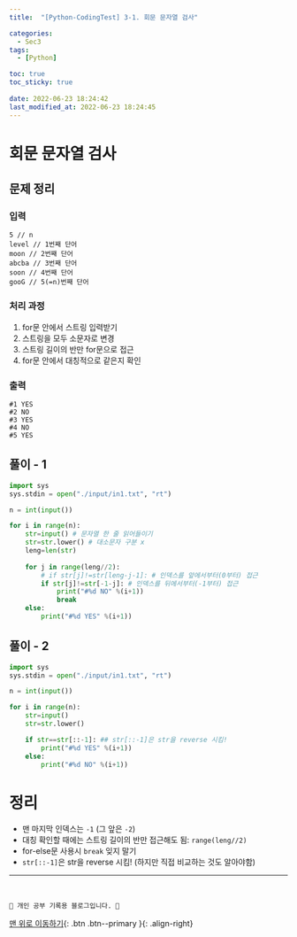 ```yaml
---
title:  "[Python-CodingTest] 3-1. 회문 문자열 검사"

categories:
  - Sec3
tags:
  - [Python]

toc: true
toc_sticky: true
 
date: 2022-06-23 18:24:42
last_modified_at: 2022-06-23 18:24:45
---
```


# 회문 문자열 검사
## 문제 정리
### 입력
```
5 // n
level // 1번째 단어
moon // 2번째 단어
abcba // 3번째 단어
soon // 4번째 단어
gooG // 5(=n)번째 단어

```
### 처리 과정
1. for문 안에서 스트링 입력받기
2. 스트링을 모두 소문자로 변경
3. 스트링 길이의 반만 for문으로 접근
4. for문 안에서 대칭적으로 같은지 확인

### 출력
```
#1 YES
#2 NO
#3 YES
#4 NO
#5 YES
```

## 풀이 - 1
```py
import sys
sys.stdin = open("./input/in1.txt", "rt")

n = int(input())

for i in range(n):
    str=input() # 문자열 한 줄 읽어들이기
    str=str.lower() # 대소문자 구분 x
    leng=len(str)
    
    for j in range(leng//2):
        # if str[j]!=str[leng-j-1]: # 인덱스를 앞에서부터(0부터) 접근
        if str[j]!=str[-1-j]: # 인덱스를 뒤에서부터(-1부터) 접근
            print("#%d NO" %(i+1))
            break
    else:
        print("#%d YES" %(i+1))
```
## 풀이 - 2
```py
import sys
sys.stdin = open("./input/in1.txt", "rt")

n = int(input())

for i in range(n):
    str=input() 
    str=str.lower() 

    if str==str[::-1]: ## str[::-1]은 str을 reverse 시킴!
        print("#%d YES" %(i+1))
    else:
        print("#%d NO" %(i+1))
```

# 정리
- 맨 마지막 인덱스는 `-1` (그 앞은 `-2`)
- 대칭 확인할 때에는 스트링 길이의 반만 접근해도 됨: `range(leng//2)`
- for-else문 사용시 `break` 잊지 말기
- `str[::-1]`은 str을 reverse 시킴! (하지만 직접 비교하는 것도 알아야함)

***
<br>

    💛 개인 공부 기록용 블로그입니다. 👻

[맨 위로 이동하기](#){: .btn .btn--primary }{: .align-right}